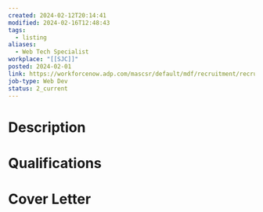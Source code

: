 ```yaml
---
created: 2024-02-12T20:14:41
modified: 2024-02-16T12:48:43
tags:
  - listing
aliases:
  - Web Tech Specialist
workplace: "[[SJC]]"
posted: 2024-02-01
link: https://workforcenow.adp.com/mascsr/default/mdf/recruitment/recruitment.html?cid=186df793-0389-4d13-86f4-79cc74783c28&ccId=9200438848942_2&source=CC3&lang=en_US&selectedMenuKey=CareerCenter&jobId=497507
job-type: Web Dev
status: 2_current
---
```

# Description

# Qualifications

# Cover Letter
